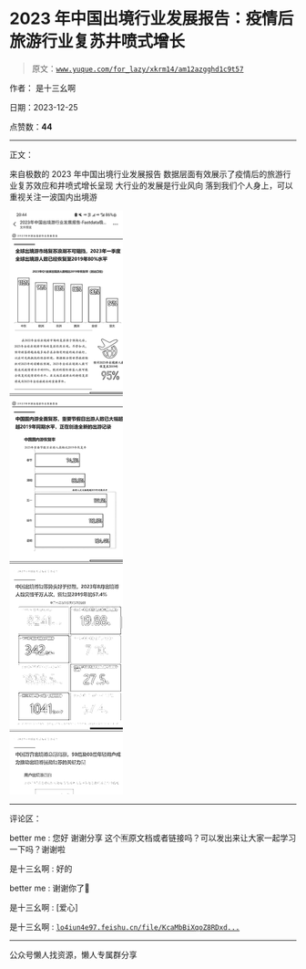 # 2023 年中国出境行业发展报告：疫情后旅游行业复苏井喷式增长

> 原文：[`www.yuque.com/for_lazy/xkrm14/am12azgghd1c9t57`](https://www.yuque.com/for_lazy/xkrm14/am12azgghd1c9t57)

作者： 是十三幺啊

日期：2023-12-25

点赞数：**44**

* * *

正文：

来自极数的 2023 年中国出境行业发展报告 数据层面有效展示了疫情后的旅游行业复苏效应和井喷式增长呈现 大行业的发展是行业风向
落到我们个人身上，可以重视关注一波国内出境游

![](img/52ce5288071ce1c058c880afd1bef42d.png)

* * *

评论区：

better me : 您好 谢谢分享 这个🈶原文档或者链接吗？可以发出来让大家一起学习一下吗？谢谢啦

是十三幺啊 : 好的

better me : 谢谢你了🙏

是十三幺啊 : [爱心]

是十三幺啊 : [`lo4iun4e97.feishu.cn/file/KcaMbBiXqoZ8RDxd...`](https://lo4iun4e97.feishu.cn/file/KcaMbBiXqoZ8RDxdAShch8btnpc) 

* * *

公众号懒人找资源，懒人专属群分享
